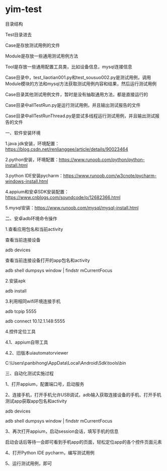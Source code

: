 # yim-test
目录结构

Test目录进去

Case是存放测试用例的文件

Module是存放一些通用测试用例方法

Tool是存放一些通用配置工具类，比如设备信息，mysql连接信息


Case目录中，test_liaotian001.py和test_sousuo002.py是测试用例，调用Module模块的方法和mysql方法获取测试用例内容和结果，然后运行测试用例

Case目录其他测试用例文件，暂时是没有抽取通用方法，都是直接运行的


Case目录中allTestRun.py是运行测试用例，并且输出测试报告的文件

Case目录中allTestRunThread.py是尝试多线程运行测试用例，并且输出测试报告的文件





一、软件安装环境

1.java jdk安装，环境配置：https://blog.csdn.net/renlianggee/article/details/90023464

2.python安装，环境配置：https://www.runoob.com/python/python-install.html

3.python IDE安装pycharm：https://www.runoob.com/w3cnote/pycharm-windows-install.html

4.appium和安卓SDK安装配置：https://www.cnblogs.com/soundcode/p/12682366.html

5.mysql安装：https://www.runoob.com/mysql/mysql-install.html

二、安卓adb环境命令操作

1.查看应用包名和当前activity

查看当前连接设备

adb devices

查看当前连接设备打开的app包名和activity


adb shell dumpsys window | findstr mCurrentFocus


2.安装apk

adb install 


3.利用相同wifi环境连接手机

adb tcpip 5555

adb connect 10.12.1.148:5555


4.控件定位工具

4.1、appium自带工具


4.2、旧版本uiautomatorviewer

C:\Users\panbihong\AppData\Local\Android\Sdk\tools\bin



三、自动化测试实施过程


1、打开appium，配置端口号，启动服务

 

2、连接手机，打开手机允许USB调试，adb输入获取连接设备的手机、打开手机测试app获取app包名和activity

adb devices

adb shell dumpsys window | findstr mCurrentFocus


3、再次打开appium，启动session会话，填写手机的信息

 
 启动会话后等待一会即可看到手机app的页面，轻松定位app的各个控件页面元素

 

 

4、打开Python IDE pycharm，编写测试用例

5、运行测试用例，即可





